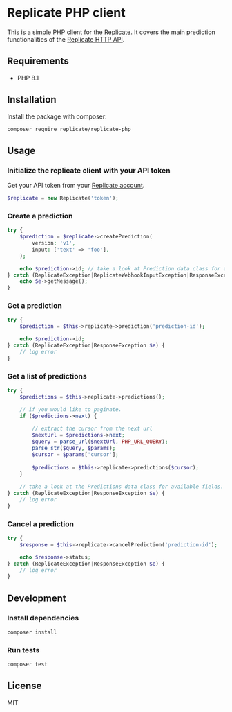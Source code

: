 # Replicate PHP client

This is a simple PHP client for the [Replicate](https://replicate.com/). It covers the main prediction functionalities
of the [Replicate HTTP API](https://replicate.com/docs/reference/http).

## Requirements

- PHP 8.1

## Installation

Install the package with composer:

```bash
composer require replicate/replicate-php
```

## Usage

### Initialize the replicate client with your API token

Get your API token from your [Replicate account](https://replicate.com/account).

```php
$replicate = new Replicate('token');
```

### Create a prediction

```php
try {
    $prediction = $replicate->createPrediction(
        version: 'v1',
        input: ['text' => 'foo'],
    );

    echo $prediction->id; // take a look at Prediction data class for available fields
} catch (ReplicateException|ReplicateWebhookInputException|ResponseException $e) {
    echo $e->getMessage();
}
```

### Get a prediction

```php
try {
    $prediction = $this->replicate->prediction('prediction-id');

    echo $prediction->id;
} catch (ReplicateException|ResponseException $e) {
    // log error
}
```

### Get a list of predictions

```php
try {
    $predictions = $this->replicate->predictions();

    // if you would like to paginate.
    if ($predictions->next) {
        
        // extract the cursor from the next url
        $nextUrl = $predictions->next;
        $query = parse_url($nextUrl, PHP_URL_QUERY);
        parse_str($query, $params);
        $cursor = $params['cursor'];
        
        $predictions = $this->replicate->predictions($cursor);
    }
    
    // take a look at the Predictions data class for available fields.
} catch (ReplicateException|ResponseException $e) {
    // log error
}
```

### Cancel a prediction

```php
try {
    $response = $this->replicate->cancelPrediction('prediction-id');

    echo $response->status;
} catch (ReplicateException|ResponseException $e) {
    // log error
}
```

## Development

### Install dependencies

```bash
composer install
```

### Run tests

```bash
composer test
```

## License

MIT